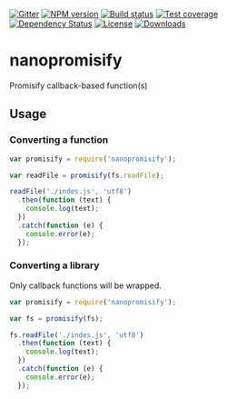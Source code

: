 [![Gitter][gitter-image]][gitter-url]
[![NPM version][npm-image]][npm-url]
[![Build status][travis-image]][travis-url]
[![Test coverage][coveralls-image]][coveralls-url]
[![Dependency Status][david-image]][david-url]
[![License][license-image]][license-url]
[![Downloads][downloads-image]][downloads-url]

# nanopromisify

Promisify callback-based function(s)

## Usage

### Converting a function

```js
var promisify = require('nanopromisify');

var readFile = promisify(fs.readFile);

readFile('./indes.js', 'utf8')
  .then(function (text) {
    console.log(text);
  })
  .catch(function (e) {
    console.error(e);
  });
```

### Converting a library

Only callback functions will be wrapped.

```js
var promisify = require('nanopromisify');

var fs = promisify(fs);

fs.readFile('./indes.js', 'utf8')
  .then(function (text) {
    console.log(text);
  })
  .catch(function (e) {
    console.error(e);
  });
```

[gitter-image]: https://badges.gitter.im/Holixus/nanopromisify.png
[gitter-url]: https://gitter.im/Holixus/nanopromisify

[npm-image]: https://img.shields.io/npm/v/nanopromisify.svg
[npm-url]: https://npmjs.org/package/nanopromisify

[github-tag]: http://img.shields.io/github/tag/Holixus/nanopromisify.svg
[github-url]: https://github.com/Holixus/nanopromisify/tags

[travis-image]: https://travis-ci.org/Holixus/nanopromisify.svg?branch=master
[travis-url]: https://travis-ci.org/Holixus/nanopromisify

[coveralls-image]: https://img.shields.io/coveralls/Holixus/nanopromisify.svg
[coveralls-url]: https://coveralls.io/r/Holixus/nanopromisify

[david-image]: http://img.shields.io/david/Holixus/nanopromisify.svg
[david-url]: https://david-dm.org/Holixus/nanopromisify

[license-image]: http://img.shields.io/npm/l/nanopromisify.svg
[license-url]: LICENSE

[downloads-image]: http://img.shields.io/npm/dm/nanopromisify.svg
[downloads-url]: https://npmjs.org/package/nanopromisify
